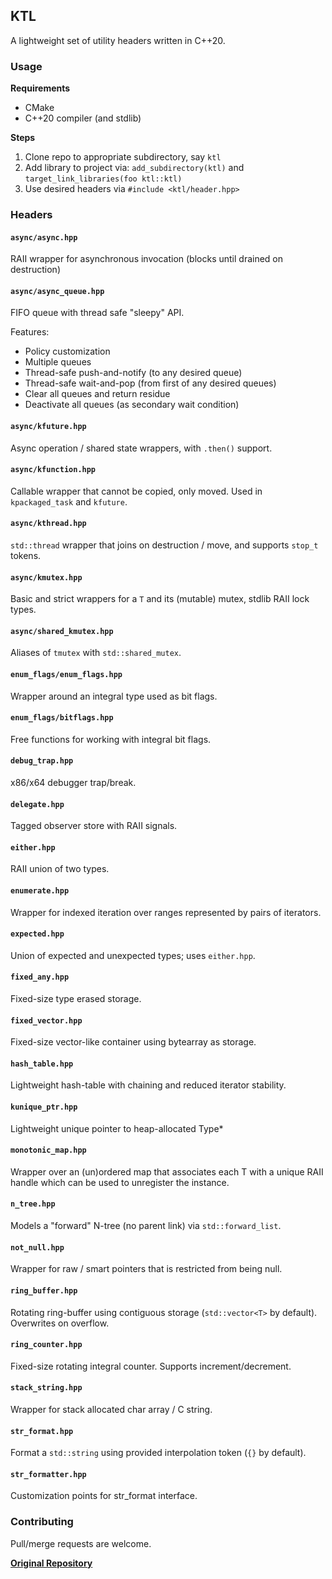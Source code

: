 ## KTL

A lightweight set of utility headers written in C++20.

### Usage

**Requirements**

- CMake
- C++20 compiler (and stdlib)

**Steps**

1. Clone repo to appropriate subdirectory, say `ktl`
1. Add library to project via: `add_subdirectory(ktl)` and `target_link_libraries(foo ktl::ktl)`
1. Use desired headers via `#include <ktl/header.hpp>`

### Headers

#### `async/async.hpp`

RAII wrapper for asynchronous invocation (blocks until drained on destruction)

#### `async/async_queue.hpp`

FIFO queue with thread safe "sleepy" API.

Features:

- Policy customization
- Multiple queues
- Thread-safe push-and-notify (to any desired queue)
- Thread-safe wait-and-pop (from first of any desired queues)
- Clear all queues and return residue
- Deactivate all queues (as secondary wait condition)

#### `async/kfuture.hpp`

Async operation / shared state wrappers, with `.then()` support.

#### `async/kfunction.hpp`

Callable wrapper that cannot be copied, only moved. Used in `kpackaged_task` and `kfuture`.

#### `async/kthread.hpp`

`std::thread` wrapper that joins on destruction / move, and supports `stop_t` tokens.

#### `async/kmutex.hpp`

Basic and strict wrappers for a `T` and its (mutable) mutex, stdlib RAII lock types.

#### `async/shared_kmutex.hpp`

Aliases of `tmutex` with `std::shared_mutex`.

#### `enum_flags/enum_flags.hpp`

Wrapper around an integral type used as bit flags.

#### `enum_flags/bitflags.hpp`

Free functions for working with integral bit flags.

#### `debug_trap.hpp`

x86/x64 debugger trap/break.

#### `delegate.hpp`

Tagged observer store with RAII signals.

#### `either.hpp`

RAII union of two types.

#### `enumerate.hpp`

Wrapper for indexed iteration over ranges represented by pairs of iterators.

#### `expected.hpp`

Union of expected and unexpected types; uses `either.hpp`.

#### `fixed_any.hpp`

Fixed-size type erased storage.

#### `fixed_vector.hpp`

Fixed-size vector-like container using bytearray as storage.

#### `hash_table.hpp`

Lightweight hash-table with chaining and reduced iterator stability.

#### `kunique_ptr.hpp`

Lightweight unique pointer to heap-allocated Type*

#### `monotonic_map.hpp`

Wrapper over an (un)ordered map that associates each T with a unique RAII handle which can be used to unregister the instance.

#### `n_tree.hpp`

Models a "forward" N-tree (no parent link) via `std::forward_list`.

#### `not_null.hpp`

Wrapper for raw / smart pointers that is restricted from being null.

#### `ring_buffer.hpp`

Rotating ring-buffer using contiguous storage (`std::vector<T>` by default). Overwrites on overflow.

#### `ring_counter.hpp`

Fixed-size rotating integral counter. Supports increment/decrement.

#### `stack_string.hpp`

Wrapper for stack allocated char array / C string.

#### `str_format.hpp`

Format a `std::string` using provided interpolation token (`{}` by default).

#### `str_formatter.hpp`

Customization points for str_format interface.

### Contributing

Pull/merge requests are welcome.

**[Original Repository](https://github.com/karnkaul/ktl)**
